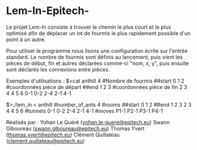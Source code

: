 # Lem-In-Epitech-

Le projet Lem-In consiste à trouver le chemin le plus court et le plus optimisé afin de déplacer un lot de fourmis le plus rapidement possible d'un point à un autre.

Pour utiliser le programme nous lisons une configuration écrite sur l'entrée standard.
Le nombre de fourmis sont définis au lancement, puis vient les pièces de début, fin et autres déclarées comme-ci "nom, x, y",
puis ensuite sont déclarés les connexions entre pièces.

Exemples d'utilisations : 
$>cat anthill
4         #Nombre de fourmis
##start
0 1 2     #coordonnées pièce de départ
##end
1 2 3     #coordonnées pièce de fin
2 3 4
4 5 6
0-1
0-2
2-4
2-1
4-1

$>./lem_in < anthill
#number_of_ants
4
#rooms
##start
0 1 2
##end
1 2 3
2 3 4
4 5 6
#tunnels
0-1
0-2
2-4
2-1
4-1
#moves
P1-1
P2-1
P3-1
P4-1

Réalisés par :
Yohan Le Quéré (yohan.le-quere@epitech.eu)
Swann Giboureau (swann.giboureau@epitech.eu)
Thomas Yvert (thomas.yvert@epitech.eu)
Clément Quillateau (clement.quillateau@epitech.eu)
